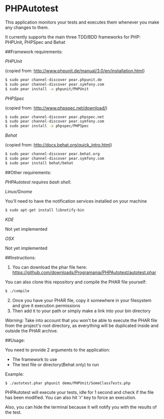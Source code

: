 # PHPAutotest

This application monitors your tests and executes them whenever you make any changes to them.

It currently supports the main three TDD/BDD frameworks for PHP: PHPUnit, PHPSpec and Behat

##Framework requirements:

*PHPUnit*

(copied from: http://www.phpunit.de/manual/3.0/en/installation.html)

```sh
$ sudo pear channel-discover pear.phpunit.de
$ sudo pear channel-discover pear.symfony.com
$ sudo pear install -a phpunit/PHPUnit
```

*PHPSpec*

(copied from: http://www.phpspec.net/download/)

```sh
$ sudo pear channel-discover pear.phpspec.net
$ sudo pear channel-discover pear.symfony.com
$ sudo pear install -a phpspec/PHPSpec
```

*Behat*

(copied from: http://docs.behat.org/quick_intro.html)

```sh
$ sudo pear channel-discover pear.behat.org
$ sudo pear channel-discover pear.symfony.com
$ sudo pear install behat/behat
```

##Other requirements:

*PHPAutotest requires bash shell*.

*Linux/Gnome*

You'll need to have the notification services installed on your machine

```sh
$ sudo apt-get install libnotify-bin
```

*KDE*

Not yet implemented

*OSX*

Not yet implemented

##Instructions:

1. You can download the phar file here: https://github.com/downloads/Programania/PHPAutotest/autotest.phar

You can also clone this repository and compile the PHAR file yourself:

```sh
$ ./compile
```

2. Once you have your PHAR file, copy it somewhere in your filesystem and give it execution permissions
3. Then add it to your path or simply make a link into your bin directory

*Warning*: Take into account that you won't be able to execute the PHAR file from the project's root directory, as everything will be duplicated inside and outside the PHAR archive.

##Usage:

You need to provide 2 arguments to the application:

 * The framework to use
 * The test file or directory(Behat only) to run

Example:

```sh
$ ./autotest.phar phpunit demo/PHPUnit/SomeClassTests.php
```

PHPAutotest will execute your tests, idle for 1 second and check if the file has been modified. You can also hit '*r*' key to force an execution.

Also, you can hide the terminal because it will notify you with the results of the test.
